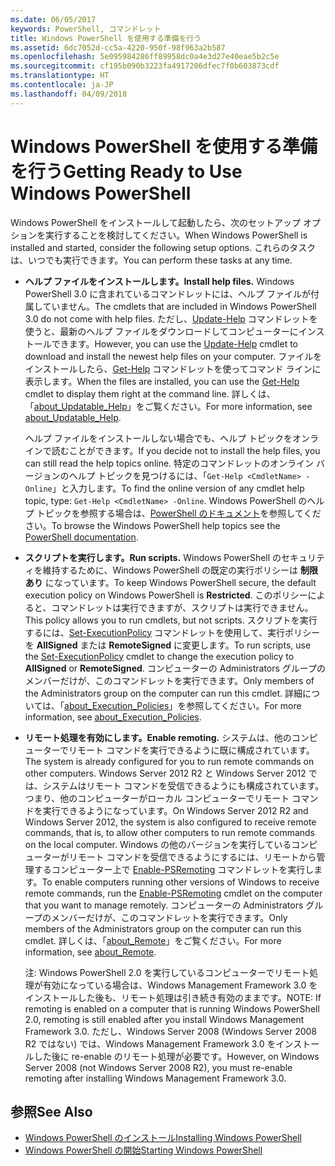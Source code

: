 ```yaml
---
ms.date: 06/05/2017
keywords: PowerShell, コマンドレット
title: Windows PowerShell を使用する準備を行う
ms.assetid: 6dc7052d-cc5a-4220-950f-98f963a2b587
ms.openlocfilehash: 5e095984286ff89958dc0a4e3d27e40eae5b2c5e
ms.sourcegitcommit: cf195b090b3223fa4917206dfec7f0b603873cdf
ms.translationtype: HT
ms.contentlocale: ja-JP
ms.lasthandoff: 04/09/2018
---
```

# <a name="getting-ready-to-use-windows-powershell"></a><span data-ttu-id="7c215-103">Windows PowerShell を使用する準備を行う</span><span class="sxs-lookup"><span data-stu-id="7c215-103">Getting Ready to Use Windows PowerShell</span></span>
<span data-ttu-id="7c215-104">Windows PowerShell をインストールして起動したら、次のセットアップ オプションを実行することを検討してください。</span><span class="sxs-lookup"><span data-stu-id="7c215-104">When Windows PowerShell is installed and started, consider the following setup options.</span></span> <span data-ttu-id="7c215-105">これらのタスクは、いつでも実行できます。</span><span class="sxs-lookup"><span data-stu-id="7c215-105">You can perform these tasks at any time.</span></span>

- <span data-ttu-id="7c215-106">**ヘルプ ファイルをインストールします。**</span><span class="sxs-lookup"><span data-stu-id="7c215-106">**Install help files.**</span></span> <span data-ttu-id="7c215-107">Windows PowerShell 3.0 に含まれているコマンドレットには、ヘルプ ファイルが付属していません。</span><span class="sxs-lookup"><span data-stu-id="7c215-107">The cmdlets that are included in Windows PowerShell 3.0 do not come with help files.</span></span> <span data-ttu-id="7c215-108">ただし、[Update-Help](/powershell/module/microsoft.powershell.core/update-help) コマンドレットを使うと、最新のヘルプ ファイルをダウンロードしてコンピューターにインストールできます。</span><span class="sxs-lookup"><span data-stu-id="7c215-108">However, you can use the [Update-Help](/powershell/module/microsoft.powershell.core/update-help) cmdlet to download and install the newest help files on your computer.</span></span> <span data-ttu-id="7c215-109">ファイルをインストールしたら、[Get-Help](/powershell/module/microsoft.powershell.core/get-help) コマンドレットを使ってコマンド ラインに表示します。</span><span class="sxs-lookup"><span data-stu-id="7c215-109">When the files are installed, you can use the [Get-Help](/powershell/module/microsoft.powershell.core/get-help) cmdlet to display them right at the command line.</span></span> <span data-ttu-id="7c215-110">詳しくは、「[about_Updatable_Help](/powershell/module/microsoft.powershell.core/about/about_updatable_help)」をご覧ください。</span><span class="sxs-lookup"><span data-stu-id="7c215-110">For more information, see [about_Updatable_Help](/powershell/module/microsoft.powershell.core/about/about_updatable_help).</span></span>

    <span data-ttu-id="7c215-111">ヘルプ ファイルをインストールしない場合でも、ヘルプ トピックをオンラインで読むことができます。</span><span class="sxs-lookup"><span data-stu-id="7c215-111">If you decide not to install the help files, you can still read the help topics online.</span></span> <span data-ttu-id="7c215-112">特定のコマンドレットのオンライン バージョンのヘルプ トピックを見つけるには、「`Get-Help <CmdletName> -Online`」と入力します。</span><span class="sxs-lookup"><span data-stu-id="7c215-112">To find the online version of any cmdlet help topic, type: `Get-Help <CmdletName> -Online`.</span></span> <span data-ttu-id="7c215-113">Windows PowerShell のヘルプ トピックを参照する場合は、[PowerShell のドキュメント](/powershell/scripting)を参照してください。</span><span class="sxs-lookup"><span data-stu-id="7c215-113">To browse the Windows PowerShell help topics see the [PowerShell documentation](/powershell/scripting).</span></span>

- <span data-ttu-id="7c215-114">**スクリプトを実行します。**</span><span class="sxs-lookup"><span data-stu-id="7c215-114">**Run scripts.**</span></span> <span data-ttu-id="7c215-115">Windows PowerShell のセキュリティを維持するために、Windows PowerShell の既定の実行ポリシーは **制限あり** になっています。</span><span class="sxs-lookup"><span data-stu-id="7c215-115">To keep Windows PowerShell secure, the default execution policy on Windows PowerShell is **Restricted**.</span></span> <span data-ttu-id="7c215-116">このポリシーによると、コマンドレットは実行できますが、スクリプトは実行できません。</span><span class="sxs-lookup"><span data-stu-id="7c215-116">This policy allows you to run cmdlets, but not scripts.</span></span> <span data-ttu-id="7c215-117">スクリプトを実行するには、[Set-ExecutionPolicy](/powershell/module/microsoft.powershell.security/set-executionpolicy) コマンドレットを使用して、実行ポリシーを **AllSigned** または **RemoteSigned** に変更します。</span><span class="sxs-lookup"><span data-stu-id="7c215-117">To run scripts, use the [Set-ExecutionPolicy](/powershell/module/microsoft.powershell.security/set-executionpolicy) cmdlet to change the execution policy to **AllSigned** or **RemoteSigned**.</span></span> <span data-ttu-id="7c215-118">コンピューターの Administrators グループのメンバーだけが、このコマンドレットを実行できます。</span><span class="sxs-lookup"><span data-stu-id="7c215-118">Only members of the Administrators group on the computer can run this cmdlet.</span></span> <span data-ttu-id="7c215-119">詳細については、「[about_Execution_Policies](/powershell/module/microsoft.powershell.core/about/about_execution_policies)」を参照してください。</span><span class="sxs-lookup"><span data-stu-id="7c215-119">For more information, see [about_Execution_Policies](/powershell/module/microsoft.powershell.core/about/about_execution_policies).</span></span>

- <span data-ttu-id="7c215-120">**リモート処理を有効にします。**</span><span class="sxs-lookup"><span data-stu-id="7c215-120">**Enable remoting.**</span></span> <span data-ttu-id="7c215-121">システムは、他のコンピューターでリモート コマンドを実行できるように既に構成されています。</span><span class="sxs-lookup"><span data-stu-id="7c215-121">The system is already configured for you to run remote commands on other computers.</span></span> <span data-ttu-id="7c215-122">Windows Server 2012 R2 と Windows Server 2012 では、システムはリモート コマンドを受信できるようにも構成されています。つまり、他のコンピューターがローカル コンピューターでリモート コマンドを実行できるようになっています。</span><span class="sxs-lookup"><span data-stu-id="7c215-122">On Windows Server 2012 R2 and Windows Server 2012, the system is also configured to receive remote commands, that is, to allow other computers to run remote commands on the local computer.</span></span> <span data-ttu-id="7c215-123">Windows の他のバージョンを実行しているコンピューターがリモート コマンドを受信できるようにするには、リモートから管理するコンピューター上で [Enable-PSRemoting](/powershell/module/microsoft.powershell.core/enable-psremoting) コマンドレットを実行します。</span><span class="sxs-lookup"><span data-stu-id="7c215-123">To enable computers running other versions of Windows to receive remote commands, run the [Enable-PSRemoting](/powershell/module/microsoft.powershell.core/enable-psremoting) cmdlet on the computer that you want to manage remotely.</span></span> <span data-ttu-id="7c215-124">コンピューターの Administrators グループのメンバーだけが、このコマンドレットを実行できます。</span><span class="sxs-lookup"><span data-stu-id="7c215-124">Only members of the Administrators group on the computer can run this cmdlet.</span></span> <span data-ttu-id="7c215-125">詳しくは、「[about_Remote](/powershell/module/microsoft.powershell.core/about/about_remote)」をご覧ください。</span><span class="sxs-lookup"><span data-stu-id="7c215-125">For more information, see [about_Remote](/powershell/module/microsoft.powershell.core/about/about_remote).</span></span>

    <span data-ttu-id="7c215-126">注: Windows PowerShell 2.0 を実行しているコンピューターでリモート処理が有効になっている場合は、Windows Management Framework 3.0 をインストールした後も、リモート処理は引き続き有効のままです。</span><span class="sxs-lookup"><span data-stu-id="7c215-126">NOTE: If remoting is enabled on a computer that is running Windows PowerShell 2.0, remoting is still enabled after you install Windows Management Framework 3.0.</span></span> <span data-ttu-id="7c215-127">ただし、Windows Server 2008 (Windows Server 2008 R2 ではない) では、Windows Management Framework 3.0 をインストールした後に re-enable のリモート処理が必要です。</span><span class="sxs-lookup"><span data-stu-id="7c215-127">However, on Windows Server 2008 (not Windows Server 2008 R2), you must re-enable remoting after installing Windows Management Framework 3.0.</span></span>

## <a name="see-also"></a><span data-ttu-id="7c215-128">参照</span><span class="sxs-lookup"><span data-stu-id="7c215-128">See Also</span></span>
- [<span data-ttu-id="7c215-129">Windows PowerShell のインストール</span><span class="sxs-lookup"><span data-stu-id="7c215-129">Installing Windows PowerShell</span></span>](../setup/Installing-Windows-PowerShell.md)
- [<span data-ttu-id="7c215-130">Windows PowerShell の開始</span><span class="sxs-lookup"><span data-stu-id="7c215-130">Starting Windows PowerShell</span></span>](/powershell/scripting/setup/starting-windows-powershell)